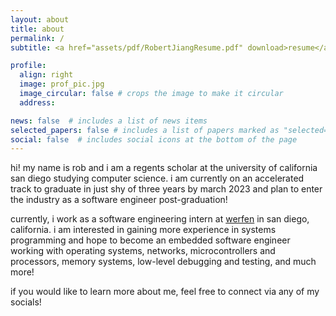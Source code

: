 ```yaml
---
layout: about
title: about
permalink: /
subtitle: <a href="assets/pdf/RobertJiangResume.pdf" download>resume</a>. <a href="https://www.linkedin.com/in/rcjng/">linkedin</a>. <a href="https://github.com/rcjng">github</a>. <a href="mailto:rcjiang@ucsd.edu">email</a>. <a href="tel:5038109393">phone</a>.

profile:
  align: right
  image: prof_pic.jpg
  image_circular: false # crops the image to make it circular
  address: 

news: false  # includes a list of news items
selected_papers: false # includes a list of papers marked as "selected={true}"
social: false  # includes social icons at the bottom of the page
---
```


hi! my name is rob and i am a regents scholar at the university of california san diego studying computer science. i am currently on an accelerated track to graduate in just shy of three years by march 2023 and plan to enter the industry as a software engineer post-graduation!

currently, i work as a software engineering intern at [werfen](https://www.werfen.com/na/en) in san diego, california. i am interested in gaining more experience in systems programming and hope to become an embedded software engineer working with operating systems, networks, microcontrollers and processors, memory systems, low-level debugging and testing, and much more!

if you would like to learn more about me, feel free to connect via any of my socials!
